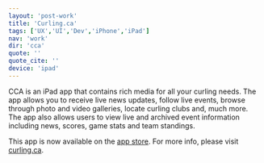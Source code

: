 ```yaml
---
layout: 'post-work'
title: 'Curling.ca'
tags: ['UX','UI','Dev','iPhone','iPad']
nav: 'work'
dir: 'cca'
quote: ''
quote_cite: ''
device: 'ipad'
---
```

<p>CCA is an iPad app that contains rich media for all your curling needs. The app allows you to receive live news updates, follow live events, browse through photo and video galleries, locate curling clubs and, much more. The app also allows users to view live and archived event information including news, scores, game stats and team standings.</p>
<p>This app is now available on the <a href="https://itunes.apple.com/ca/app/curling.ca-mobile/id474248034?mt=8" target="_blank">app store</a>. For more info, please visit <a href="http://www.curling.ca" target="_blank">curling.ca</a>.</p>